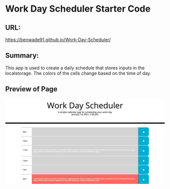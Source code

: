 # Work Day Scheduler Starter Code

## URL:
https://benwade91.github.io/Work-Day-Scheduler/

## Summary: 
This app is used to create a daily schedule that stores inputs in the localstorage. The 
colors of the cells change based on the time of day.

## Preview of Page
![alt text](./Images/screenshot.png?raw=true)
